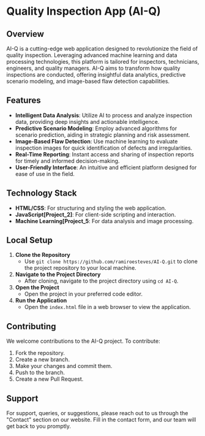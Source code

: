
# Quality Inspection App (AI-Q)

## Overview
AI-Q is a cutting-edge web application designed to revolutionize the field of quality inspection. Leveraging advanced machine learning and data processing technologies, this platform is tailored for inspectors, technicians, engineers, and quality managers. AI-Q aims to transform how quality inspections are conducted, offering insightful data analytics, predictive scenario modeling, and image-based flaw detection capabilities.

## Features
- **Intelligent Data Analysis**: Utilize AI to process and analyze inspection data, providing deep insights and actionable intelligence.
- **Predictive Scenario Modeling**: Employ advanced algorithms for scenario prediction, aiding in strategic planning and risk assessment.
- **Image-Based Flaw Detection**: Use machine learning to evaluate inspection images for quick identification of defects and irregularities.
- **Real-Time Reporting**: Instant access and sharing of inspection reports for timely and informed decision-making.
- **User-Friendly Interface**: An intuitive and efficient platform designed for ease of use in the field.

## Technology Stack
- **HTML/CSS**: For structuring and styling the web application.
- **JavaScript[Project_2]**: For client-side scripting and interaction.
- **Machine Learning[Project_5**: For data analysis and image processing.

## Local Setup
1. **Clone the Repository**
   - Use `git clone https://github.com/ramiroesteves/AI-Q.git` to clone the project repository to your local machine.
2. **Navigate to the Project Directory**
   - After cloning, navigate to the project directory using `cd AI-Q`.
3. **Open the Project**
   - Open the project in your preferred code editor.
4. **Run the Application**
   - Open the `index.html` file in a web browser to view the application.

## Contributing
We welcome contributions to the AI-Q project. To contribute:
1. Fork the repository.
2. Create a new branch.
3. Make your changes and commit them.
4. Push to the branch.
5. Create a new Pull Request.

## Support
For support, queries, or suggestions, please reach out to us through the "Contact" section on our website. Fill in the contact form, and our team will get back to you promptly.
